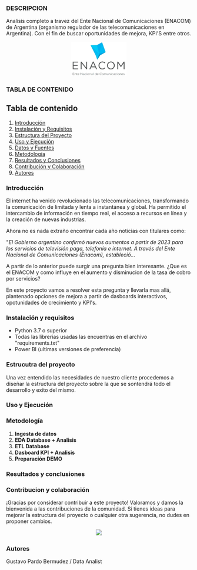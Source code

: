 ### **DESCRIPCION**
Analisis completo a travez del Ente Nacional de Comunicaciones (ENACOM) de Argentina (organismo regulador de las telecomunicaciones en Argentina). Con el fin de buscar oportunidades de mejora, KPI'S entre otros.

<div id="header" align="center">
  <img src="images/Logo_enacom.png" width="150"/>
</div>

### **TABLA DE CONTENIDO**
## Tabla de contenido
1. [Introducción](#introducción)
2. [Instalación y Requisitos](#instalación-y-requisitos)
3. [Estructura del Proyecto](#estructura-del-proyecto)
4. [Uso y Ejecución](#uso-y-ejecución)
5. [Datos y Fuentes](#datos-y-fuentes)
6. [Metodología](#metodología)
7. [Resultados y Conclusiones](#resultados-y-conclusiones)
8. [Contribución y Colaboración](#contribución-y-colaboración)
9. [Autores](#autores)

### **Introducción**


El internet ha venido revolucionado las telecomunicaciones, transformando la comunicación de limitada y lenta a instantánea y global. Ha permitido el intercambio de información en tiempo real, el acceso a recursos en línea y la creación de nuevas industrias. 

Ahora no es nada extraño encontrar cada año noticias con titulares como:

 "*El Gobierno argentino confirmó nuevos aumentos a partir de 2023 para los servicios de televisión paga, telefonía e internet. A través del Ente Nacional de Comunicaciones (Enacom), estableció...*

A partir de lo anterior puede surgir una pregunta bien interesante.
¿Que es el ENACOM y como influye en el aumento y disminucion de la tasa de cobro por servicios? 

En este proyecto vamos a resolver esta pregunta y llevarla mas allá, plantenado opciones de mejora a partir de dasboards interactivos, opotunidades de crecimiento y KPI's.

### **Instalación y requisitos**

- Python 3.7 o superior
- Todas las librerias usadas las encuentras en el archivo "requirements.txt"
- Power BI (ultimas versiones de preferencia)

### **Estrucutra del proyecto**
Una vez entendido las necesidades de nuestro cliente procedemos a diseñar la estructura del proyecto sobre la que se sontendrá todo el desarrollo y exito del mismo.

### **Uso y Ejecución**

### **Metodología**

1. **Ingesta de datos**
2. **EDA Database + Analisis**
3. **ETL Database**
4. **Dasboard KPI + Analisis**
5. **Preparación DEMO**

### **Resultados y conclusiones**

### **Contribucion y colaboración**
¡Gracias por considerar contribuir a este proyecto! Valoramos y damos la bienvenida a las contribuciones de la comunidad. Si tienes ideas para mejorar la estructura del proyecto o cualquier otra sugerencia, no dudes en proponer cambios.

<div id="header" align="center">
  <img src="https://i.giphy.com/media/v1.Y2lkPTc5MGI3NjExbDQ2NzViaGJldXl2YXdlMmxqMXh2cmdiYW00am9xa3ZpYTRpeTZsayZlcD12MV9pbnRlcm5hbF9naWZfYnlfaWQmY3Q9cw/1CsHxj6Q2iEeH4HhT7/giphy.gif" width="150"/>
</div>

### **Autores**
Gustavo Pardo Bermudez / Data Analist


